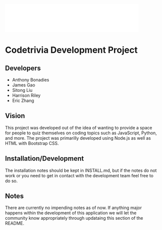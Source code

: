 ![image](./images/Logo.png)

# Codetrivia Development Project

## Developers
 - Anthony Bonadies
 - James Gao
 - Sitong Liu
 - Harrison Riley
 - Eric Zhang

## Vision

This project was developed out of the idea of wanting to provide a space
for people to quiz themselves on coding topics such as JavaScript, Python,
and more. The project was primarilly developed using Node.js as well as HTML
with Bootstrap CSS. 

## Installation/Development

The installation notes should be kept in INSTALL.md, but if the notes do not work 
or you need to get in contact with the development team feel free to do so.

## Notes

There are currently no impending notes as of now. If anything major happens within the
development of this application we will let the community know appropriately through
updataing this section of the README.

